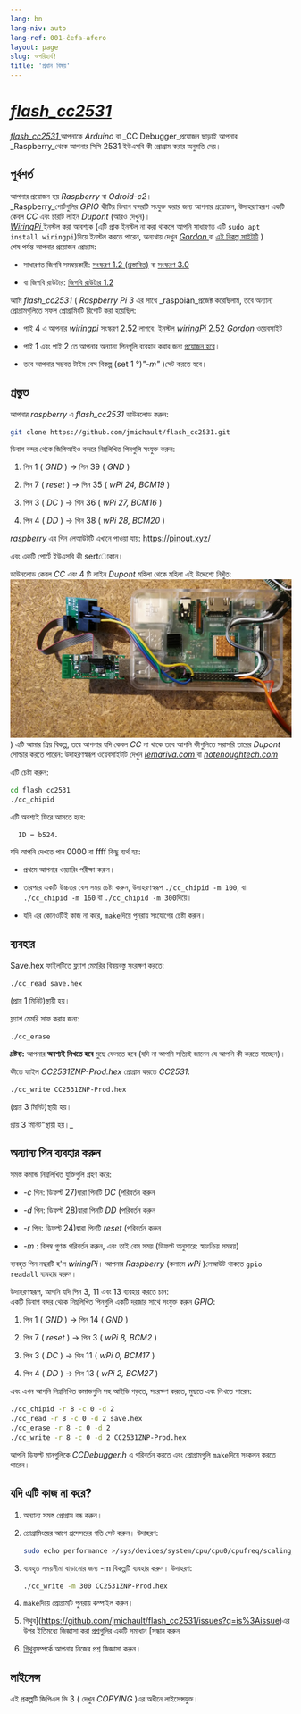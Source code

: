 ```yaml
---
lang: bn
lang-niv: auto
lang-ref: 001-ĉefa-afero
layout: page
slug: অপরিহার্য!
title: 'প্রধান বিষয়'
---
```


# [ _flash\_cc2531_ ](https://github.com/jmichault/flash_cc2531)
 [ _flash\_cc2531_ ](https://github.com/jmichault/flash_cc2531) আপনাকে _Arduino_ বা _CC Debugger_প্রয়োজন ছাড়াই আপনার _Raspberry_থেকে আপনার সিসি 2531 ইউএসবি কী প্রোগ্রাম করার অনুমতি দেয়।

## পূর্বশর্ত
আপনার প্রয়োজন হয় _Raspberry_ বা _Odroid-c2_।  
 _Raspberry_পোর্টগুলির _GPIO_ কীটির ডিবাগ বন্দরটি সংযুক্ত করার জন্য আপনার প্রয়োজন, উদাহরণস্বরূপ একটি কেবল _CC_ এবং চারটি লাইন _Dupont_ (আরও দেখুন)।   
[ _WiringPi_ ](http://wiringpi.com/) ইনস্টল করা আবশ্যক \(এটি প্রাক ইনস্টল না করা থাকলে আপনি সাধারণত এটি `sudo apt install wiringpi`)দিয়ে ইনস্টল করতে পারেন, অন্যথায় দেখুন [ _Gordon_ ](http://wiringpi.com/) বা [এই বিকল্প সাইটটি](https://github.com/WiringPi/WiringPi) \)  
শেষ পর্যন্ত আপনার প্রয়োজন প্রোগ্রাম:

* সাধারণত জিগবি সমন্বয়কারী: [ সংস্করণ 1.2 (প্রস্তাবিত)](https://github.com/Koenkk/Z-Stack-firmware/raw/master/coordinator/Z-Stack_Home_1.2/bin/default/) বা [সংস্করণ 3.0](https://github.com/Koenkk/Z-Stack-firmware/tree/master/coordinator/Z-Stack_3.0.x/bin)


* বা জিগবি রাউটার: [জিগবি রাউটার 1.2](https://github.com/Koenkk/Z-Stack-firmware/tree/master/router/CC2531/bin)




আমি _flash\_cc2531_ ( _Raspberry Pi 3_ এর সাথে _raspbian_প্রজেক্ট করেছিলাম, তবে অন্যান্য প্রোগ্রামগুলিতে সফল প্রোগ্রামিংটি রিপোর্ট করা হয়েছিল:  
 * পাই 4 এ আপনার _wiringpi_ সংস্করণ 2.52 লাগবে:  [ইনস্টল _wiringPi_ 2.52 _Gordon_ ](http://wiringpi.com/wiringpi-updated-to-2-52-for-the-raspberry-pi-4b/)ওয়েবসাইট



 * পাই 1 এবং পাই 2 তে আপনার অন্যান্য পিনগুলি ব্যবহার করার জন্য [প্রয়োজন হবে](#uzi_aliajn_pinglojn)।


 * তবে আপনার সম্ভবত টাইম বেস বিকল্প (set 1 °)_"-m"_ )সেট করতে হবে।



## প্রস্তুত

আপনার _raspberry_ এ _flash\_cc2531_ ডাউনলোড করুন:
```bash
git clone https://github.com/jmichault/flash_cc2531.git
```

ডিবাগ বন্দর থেকে জিপিআইও বন্দরে নিম্নলিখিত পিনগুলি সংযুক্ত করুন:

 1. পিন 1 ( _GND_ ) -> পিন 39 ( _GND_ )


 2. পিন 7 ( _reset_ ) -> পিন 35 ( _wPi 24, BCM19_ )


 3. পিন 3 ( _DC_ ) -> পিন 36 ( _wPi 27, BCM16_ )


 4. পিন 4 ( _DD_ ) -> পিন 38 ( _wPi 28, BCM20_ )



 _raspberry_ এর পিন লেআউটটি এখানে পাওয়া যায়: <https://pinout.xyz/>

এবং একটি পোর্টে ইউএসবি কী sertোকান।

ডাউনলোড কেবল _CC_ এবং 4 টি লাইন _Dupont_ মহিলা থেকে মহিলা এই উদ্দেশ্যে নিখুঁত:
![কী এবং _raspberry_ এর ফটো](https://github.com/jmichault/files/raw/master/Raspberry-CC2531.jpg))
এটি আমার প্রিয় বিকল্প, তবে আপনার যদি কেবল _CC_ না থাকে তবে আপনি কীগুলিতে সরাসরি তারের _Dupont_ সোল্ডার করতে পারেন: উদাহরণস্বরূপ ওয়েবসাইটটি দেখুন [ _lemariva.com_ ](https://lemariva.com/blog/2019/08/zigbee-flashing-cc2531-using-raspberry-pi-without-cc-debugger) বা [ _notenoughtech.com_ ](https://notenoughtech.com/home-automation/flashing-cc2531-without-cc-debugger )


এটি চেষ্টা করুন:
```bash
cd flash_cc2531
./cc_chipid
```
এটি অবশ্যই ফিরে আসতে হবে:
```
  ID = b524.
```
যদি আপনি দেখতে পান 0000 বা ffff কিছু ব্যর্থ হয়:  
 * প্রথমে আপনার ওয়্যারিং পরীক্ষা করুন।


 * তারপরে একটি উচ্চতর বেস সময় চেষ্টা করুন, উদাহরণস্বরূপ `./cc_chipid -m 100`, বা `./cc_chipid -m 160` বা `./cc_chipid -m 300`দিয়ে।


 * যদি এর কোনওটিই কাজ না করে, `make`দিয়ে পুনরায় সংযোগের চেষ্টা করুন।




## ব্যবহার
Save.hex ফাইলটিতে ফ্ল্যাশ মেমরির বিষয়বস্তু সংরক্ষণ করতে:
```bash
./cc_read save.hex
```
(প্রায় 1 মিনিট)স্থায়ী হয়।

ফ্ল্যাশ মেমরি সাফ করার জন্য:
```bash
./cc_erase
```
**দ্রষ্টব্য:** আপনার **অবশ্যই লিখতে হবে** মুছে ফেলতে হবে (যদি না আপনি সত্যিই জানেন যে আপনি কী করতে যাচ্ছেন)।

কীতে ফাইল _CC2531ZNP-Prod.hex_ প্রোগ্রাম করতে _CC2531_:
```bash
./cc_write CC2531ZNP-Prod.hex
```
(প্রায় 3 মিনিট)স্থায়ী হয়।

<a id="uzi_aliajn_pinglojn"></a>
প্রায় 3 মিনিট"স্থায়ী হয়।_
## অন্যান্য পিন ব্যবহার করুন

সমস্ত কমান্ড নিম্নলিখিত যুক্তিগুলি গ্রহণ করে:

 * _-c_ পিন: ডিফল্ট 27)দ্বারা পিনটি _DC_ (পরিবর্তন করুন


 * _-d_ পিন: ডিফল্ট 28)দ্বারা পিনটি _DD_ (পরিবর্তন করুন


 * _-r_ পিন: ডিফল্ট 24)দ্বারা পিনটি _reset_ (পরিবর্তন করুন


 * _-m_ : বিলম্ব গুণক পরিবর্তন করুন, এবং তাই বেস সময় (ডিফল্ট অনুসারে: স্বয়ংক্রিয় সমন্বয়)



ব্যবহৃত পিন নম্বরটি হ'ল _wiringPi_। আপনার _Raspberry_ (কলামে _wPi_ )লেআউট থাকতে `gpio readall` ব্যবহার করুন।

উদাহরণস্বরূপ, আপনি যদি পিন 3, 11 এবং 13 ব্যবহার করতে চান:  
একটি ডিবাগ বন্দর থেকে নিম্নলিখিত পিনগুলি একটি দরজার সাথে সংযুক্ত করুন _GPIO_:

 1. পিন 1 ( _GND_ ) -> পিন 14 ( _GND_ )


 2. পিন 7 ( _reset_ ) -> পিন 3 ( _wPi 8, BCM2_ )


 3. পিন 3 ( _DC_ ) -> পিন 11 ( _wPi 0, BCM17_ )


 4. পিন 4 ( _DD_ ) -> পিন 13 ( _wPi 2, BCM27_ )



এবং এখন আপনি নিম্নলিখিত কমান্ডগুলি সহ আইডি পড়তে, সংরক্ষণ করতে, মুছতে এবং লিখতে পারেন:
```bash
./cc_chipid -r 8 -c 0 -d 2
./cc_read -r 8 -c 0 -d 2 save.hex
./cc_erase -r 8 -c 0 -d 2
./cc_write -r 8 -c 0 -d 2 CC2531ZNP-Prod.hex
```

আপনি ডিফল্ট মানগুলিকে _CCDebugger.h_ এ পরিবর্তন করতে এবং প্রোগ্রামগুলি `make`দিয়ে সংকলন করতে পারেন।

## যদি এটি কাজ না করে?

1. অন্যান্য সমস্ত প্রোগ্রাম বন্ধ করুন।


2. প্রোগ্রামিংয়ের আগে প্রসেসরের গতি সেট করুন। উদাহরণ:



   ```bash
   sudo echo performance >/sys/devices/system/cpu/cpu0/cpufreq/scaling_governor
   ```
3. ব্যবহৃত সময়সীমা বাড়ানোর জন্য -m বিকল্পটি ব্যবহার করুন। উদাহরণ:



   ```bash
   ./cc_write -m 300 CC2531ZNP-Prod.hex
   ```
4.  `make`দিয়ে প্রোগ্রামটি পুনরায় কম্পাইল করুন।



5. গিথুব](https://github.com/jmichault/flash_cc2531/issues?q=is%3Aissue)এর উপর ইতিমধ্যে জিজ্ঞাসা করা প্রশ্নগুলির একটি সমাধান [সন্ধান করুন



6.  [গিথুব](https://github.com/jmichault/flash_cc2531/issues/new/choose)সম্পর্কে আপনার নিজের প্রশ্ন জিজ্ঞাসা করুন।



## লাইসেন্স

এই প্রকল্পটি জিপিএল ভি 3 ( দেখুন _COPYING_ )এর অধীনে লাইসেন্সযুক্ত।
